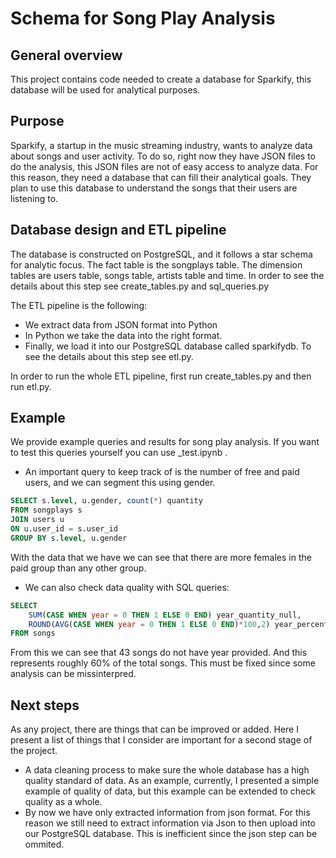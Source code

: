 # Schema for Song Play Analysis
## General overview
This project contains code needed to create a database for Sparkify, this database will be used for analytical purposes.

## Purpose
Sparkify, a startup in the music streaming industry, wants to analyze data about songs and user activity.
To do so, right now they have JSON files to do the analysis, this JSON files are not of easy access to analyze data.
For this reason, they need a database that can fill their analytical goals.
They plan to use this database to understand the songs that their users are listening to.

## Database design and ETL pipeline
The database is constructed on PostgreSQL, and it follows a star schema for analytic focus.
The fact table is the songplays table. 
The dimension tables are users table, songs table, artists table and time.
In order to see the details about this step see create_tables.py and sql_queries.py

The ETL pipeline is the following:
- We extract data from JSON format into Python
- In Python we take the data into the right format.
- Finally, we load it into our PostgreSQL database called sparkifydb.
To see the details about this step see etl.py.

In order to run the whole ETL pipeline, first run create_tables.py and then run etl.py.

## Example
We provide example queries and results for song play analysis. 
If you want to test this queries yourself you can use _test.ipynb .

- An important query to keep track of is the number of free and paid users, and we can segment this using gender.

```sql
SELECT s.level, u.gender, count(*) quantity 
FROM songplays s 
JOIN users u 
ON u.user_id = s.user_id
GROUP BY s.level, u.gender
```

With the data that we have we can see that there are more females in the paid group than any other group.

- We can also check data quality with SQL queries:
```sql
SELECT 
    SUM(CASE WHEN year = 0 THEN 1 ELSE 0 END) year_quantity_null, 
    ROUND(AVG(CASE WHEN year = 0 THEN 1 ELSE 0 END)*100,2) year_percentage_null 
FROM songs
```

From this we can see that 43 songs do not have year provided.
And this represents roughly 60% of the total songs. 
This must be fixed since some analysis can be missinterpred.

## Next steps
As any project, there are things that can be improved or added. 
Here I present a list of things that I consider are important for a second stage of the project.

- A data cleaning process to make sure the whole database has a high quality standard of data. 
As an example, currently, I presented a simple example of quality of data, but this example can be extended to check quality as a whole. 
- By now we have only extracted information from json format. 
For this reason we still need to extract information via Json to then upload into our PostgreSQL database. 
This is inefficient since the json step can be ommited. 

